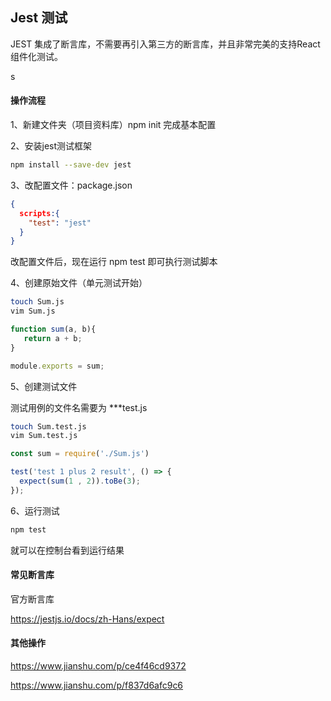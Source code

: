 ## Jest 测试

JEST 集成了断言库，不需要再引入第三方的断言库，并且非常完美的支持React组件化测试。

s

#### 操作流程

1、新建文件夹（项目资料库）npm init 完成基本配置

2、安装jest测试框架

~~~bash
npm install --save-dev jest
~~~

3、改配置文件：package.json 

~~~json
{
  scripts:{
    "test": "jest"
  }
}
~~~

改配置文件后，现在运行 npm test 即可执行测试脚本

4、创建原始文件（单元测试开始）

~~~bash
touch Sum.js
vim Sum.js
~~~

~~~js
function sum(a, b){
   return a + b;
}

module.exports = sum;
~~~

5、创建测试文件

测试用例的文件名需要为 ***test.js

~~~bash
touch Sum.test.js
vim Sum.test.js
~~~

~~~js
const sum = require('./Sum.js')

test('test 1 plus 2 result', () => {
  expect(sum(1 , 2)).toBe(3);
});
~~~

6、运行测试

~~~bash
npm test
~~~

就可以在控制台看到运行结果



#### 常见断言库

官方断言库

https://jestjs.io/docs/zh-Hans/expect



#### 其他操作

https://www.jianshu.com/p/ce4f46cd9372

https://www.jianshu.com/p/f837d6afc9c6

